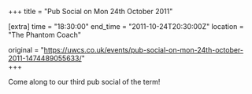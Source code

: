 +++
title = "Pub Social on Mon 24th October 2011"

[extra]
time = "18:30:00"
end_time = "2011-10-24T20:30:00Z"
location = "The Phantom Coach"

original = "https://uwcs.co.uk/events/pub-social-on-mon-24th-october-2011-1474489055633/"    
+++

Come along to our third pub social of the term\!

